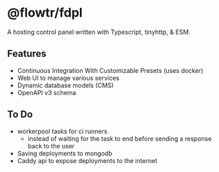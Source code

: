 # @flowtr/fdpl

A hosting control panel written with Typescript, tinyhttp, & ESM.

## Features

- Continuous Integration With Customizable Presets (uses docker)
- Web UI to manage various services
- Dynamic database models (CMS)
- OpenAPI v3 schema

## To Do

- workerpool tasks for ci runners
  - instead of waiting for the task to end before sending a response back to the user
- Saving deployments to mongodb
- Caddy api to expose deployments to the internet
